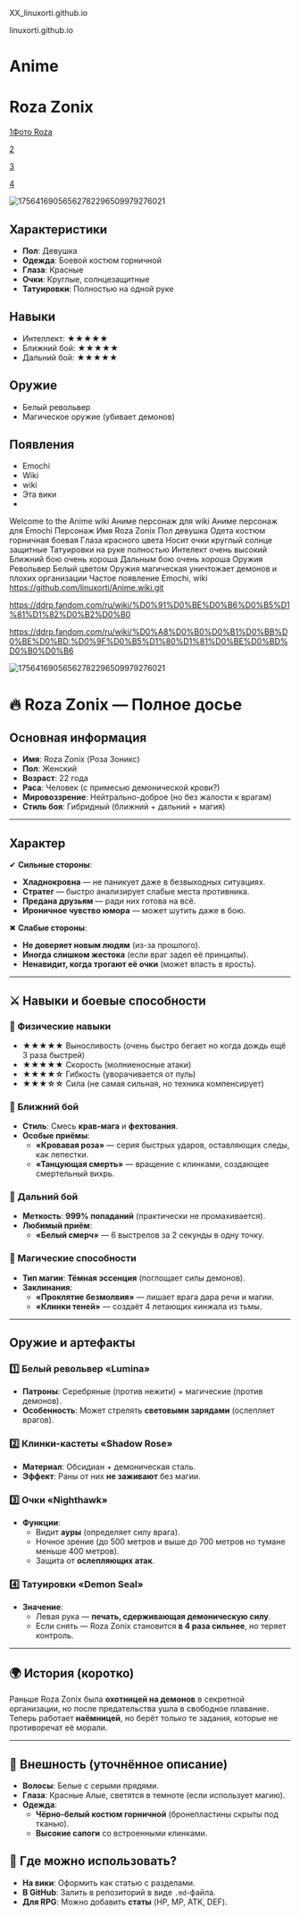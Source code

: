 XX_linuxorti.github.io

linuxorti.github.io

# Anime
# Roza Zonix  

[1Фото Roza](roza_zonix.jpg)  

[2](roza_zonix.jpg)  

[3](roza_zonix)  

[4](https://github.com/linuxorti/Anime/blob/main/roza_zonix.png) 

![17564169056562782296509979276021](https://github.com/user-attachments/assets/6e557fc0-d219-4df2-8ed4-f7eb0bb494f3)

## Характеристики  
- **Пол**: Девушка  
- **Одежда**: Боевой костюм горничной  
- **Глаза**: Красные  
- **Очки**: Круглые, солнцезащитные  
- **Татуировки**: Полностью на одной руке  

## Навыки  
- Интеллект: ★★★★★  
- Ближний бой: ★★★★★  
- Дальний бой: ★★★★★  

## Оружие  
- Белый револьвер  
- Магическое оружие (убивает демонов)  

## Появления  
- Emochi
- Wiki
- wiki
- Эта вики
- 
Welcome to the Anime wiki
Аниме персонаж для wiki
Аниме персонаж для Emochi
Персонаж
Имя Roza Zonix
Пол девушка
Одета костюм горничная боевая
Глаза красного цвета
Носит очки круглый солнце защитные
Татуировки на руке полностью
Интелект очень высокий
Ближний бою очень хороша
Дальным бою очень хороша
Оружия Револьвер Белый цветом
Оружия магическая уничтожает демонов и плохих организации
Частое появление Emochi, wiki
https://github.com/linuxorti/Anime.wiki.git

https://ddrp.fandom.com/ru/wiki/%D0%91%D0%BE%D0%B6%D0%B5%D1%81%D1%82%D0%B2%D0%B0

https://ddrp.fandom.com/ru/wiki/%D0%A8%D0%B0%D0%B1%D0%BB%D0%BE%D0%BD:%D0%9F%D0%B5%D1%80%D1%81%D0%BE%D0%BD%D0%B0%D0%B6



![17564169056562782296509979276021](https://github.com/user-attachments/assets/6a204e68-de85-4165-b10a-79bae7f7cce0)


# **🔥 Roza Zonix — Полное досье**  

## **Основная информация**  
- **Имя**: Roza Zonix (Роза Зоникс)  
- **Пол**: Женский  
- **Возраст**: 22 года  
- **Раса**: Человек (с примесью демонической крови?)  
- **Мировоззрение**: Нейтрально-доброе (но без жалости к врагам)  
- **Стиль боя**: Гибридный (ближний + дальний + магия)  

---

## **Характер**  
✔ **Сильные стороны**:  
- **Хладнокровна** — не паникует даже в безвыходных ситуациях.  
- **Стратег** — быстро анализирует слабые места противника.  
- **Предана друзьям** — ради них готова на всё.  
- **Ироничное чувство юмора** — может шутить даже в бою.  

✖ **Слабые стороны**:  
- **Не доверяет новым людям** (из-за прошлого).  
- **Иногда слишком жестока** (если враг задел её принципы).  
- **Ненавидит, когда трогают её очки** (может впасть в ярость).  

---

## **⚔ Навыки и боевые способности**  

### **🔹 Физические навыки**  
- **★★★★★** Выносливость (очень быстро бегает но когда дождь ещё 3 раза быстрей) 
- **★★★★★** Скорость (молниеносные атаки)  
- **★★★★☆** Гибкость (уворачивается от пуль)  
- **★★★☆☆** Сила (не самая сильная, но техника компенсирует)  

### **🔹 Ближний бой**  
- **Стиль**: Смесь **крав-мага** и **фехтования**.  
- **Особые приёмы**:  
  - **«Кровавая роза»** — серия быстрых ударов, оставляющих следы, как лепестки.  
  - **«Танцующая смерть»** — вращение с клинками, создающее смертельный вихрь.  

### **🔹 Дальний бой**  
- **Меткость**: **999% попаданий** (практически не промахивается).  
- **Любимый приём**:  
  - **«Белый смерч»** — 6 выстрелов за 2 секунды в одну точку.  

### **🔹 Магические способности**  
- **Тип магии**: **Тёмная эссенция** (поглощает силы демонов).  
- **Заклинания**:  
  - **«Проклятие безмолвия»** — лишает врага дара речи и магии.  
  - **«Клинки теней»** — создаёт 4 летающих кинжала из тьмы.  

---

## **Оружие и артефакты**  

### **1️⃣ Белый револьвер «Lumina»**  
- **Патроны**: Серебряные (против нежити) + магические (против демонов).  
- **Особенность**: Может стрелять **световыми зарядами** (ослепляет врагов).  

### **2️⃣ Клинки-кастеты «Shadow Rose»**  
- **Материал**: Обсидиан + демоническая сталь.  
- **Эффект**: Раны от них **не заживают** без магии.  

### **3️⃣ Очки «Nighthawk»**  
- **Функции**:  
  - Видит **ауры** (определяет силу врага).  
  - Ночное зрение (до 500 метров и выше до 700 метров но тумане меньше 400 метров).  
  - Защита от **ослепляющих атак**.  

### **4️⃣ Татуировки «Demon Seal»**  
- **Значение**:  
  - Левая рука — **печать, сдерживающая демоническую силу**.  
  - Если снять — Roza Zonix становится **в 4 раза сильнее**, но теряет контроль.  

---

## **🌍 История (коротко)**  
Раньше Roza Zonix была **охотницей на демонов** в секретной организации, но после предательства ушла в свободное плавание. Теперь работает **наёмницей**, но берёт только те задания, которые не противоречат её морали.  

---

## **🎨 Внешность (уточнённое описание)**  
- **Волосы**: Белые с серыми прядями.  
- **Глаза**: Красные Алые, светятся в темноте (если использует магию).  
- **Одежда**:  
  - **Чёрно-белый костюм горничной** (бронепластины скрыты под тканью).  
  - **Высокие сапоги** со встроенными клинками.  



## **📌 Где можно использовать?**  
- **На вики**: Оформить как статью с разделами.  
- **В GitHub**: Залить в репозиторий в виде `.md`-файла.  
- **Для RPG**: Можно добавить **статы** (HP, MP, ATK, DEF).  
